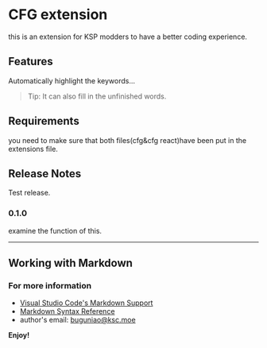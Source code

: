 # CFG extension

this is an extension for KSP modders to have a better coding experience.

## Features

Automatically highlight the keywords...

> Tip: It can also fill in the unfinished words.

## Requirements

you need to make sure that both files(cfg&cfg react)have been put in the extensions file.

## Release Notes

Test release.

### 0.1.0

examine the function of this.

-----------------------------------------------------------------------------------------------------------

## Working with Markdown


### For more information

* [Visual Studio Code's Markdown Support](http://code.visualstudio.com/docs/languages/markdown)
* [Markdown Syntax Reference](https://help.github.com/articles/markdown-basics/)
* author's email: buguniao@ksc.moe

**Enjoy!**
